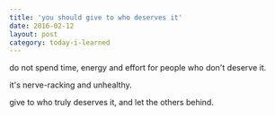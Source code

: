 ```yaml
---
title: 'you should give to who deserves it'
date: 2016-02-12
layout: post
category: today-i-learned
---
```


do not spend time, energy and effort for people who don't deserve it.

it's nerve-racking and unhealthy.

give to who truly deserves it, and let the others behind.
